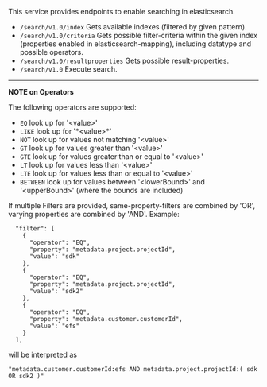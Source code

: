 This service provides endpoints to enable searching in elasticsearch.

- ```/search/v1.0/index``` Gets available indexes (filtered by given pattern).
- ```/search/v1.0/criteria``` Gets possible filter-criteria within the given index (properties enabled in elasticsearch-mapping), including datatype and
  possible operators.
- ```/search/v1.0/resultproperties``` Gets possible result-properties.
- ```/search/v1.0``` Execute search.

---
**NOTE on Operators**

The following operators are supported:

- ```EQ``` look up for '&lt;value&gt;'
- ```LIKE``` look up for '\*&lt;value&gt;\*'
- ```NOT``` look up for values not matching '&lt;value&gt;'
- ```GT``` look up for values greater than '&lt;value&gt;'
- ```GTE``` look up for values greater than or equal to '&lt;value&gt;'
- ```LT``` look up for values less than '&lt;value&gt;'
- ```LTE``` look up for values less than or equal to '&lt;value&gt;'
- ```BETWEEN``` look up for values between '&lt;lowerBound&gt;' and '&lt;upperBound&gt;' (where the bounds are included)

If multiple Filters are provided, same-property-filters are combined by 'OR', varying properties are combined by 'AND'. Example:

```
  "filter": [
    {
      "operator": "EQ",
      "property": "metadata.project.projectId",
      "value": "sdk"
    },
    {
      "operator": "EQ",
      "property": "metadata.project.projectId",
      "value": "sdk2"
    },
    {
      "operator": "EQ",
      "property": "metadata.customer.customerId",
      "value": "efs"
    }
  ],
```

will be interpreted as

```
"metadata.customer.customerId:efs AND metadata.project.projectId:( sdk OR sdk2 )"
```